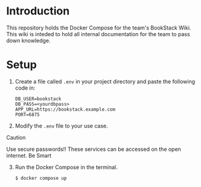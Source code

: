 # Introduction
This repository holds the Docker Compose for the team's BookStack Wiki. This wiki is inteded to hold all internal documentation for the team to pass down knowledge.

# Setup

1.  Create a file called `.env` in your project directory and paste the following code in:

    ``` 
    DB_USER=bookstack
    DB_PASS=<yourdbpass>
    APP_URL=https://bookstack.example.com
    PORT=6875
    ```

2. Modify the `.env` file to your use case. 

> [!CAUTION]
> Use secure passwords!! These services can be accessed on the open internet. Be Smart

3. Run the Docker Compose in the terminal.

    ```
    $ docker compose up